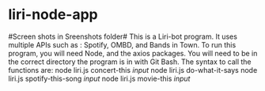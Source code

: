 # liri-node-app
#Screen shots in Sreenshots folder#
This is a Liri-bot program. It uses multiple APIs such as : Spotify, OMBD, and Bands in Town.
To run this program, you will need Node, and the axios packages.
You will need to be in the correct directory the program is in with Git Bash. 
The syntax to call the functions are:
node liri.js concert-this *input*
node liri.js do-what-it-says
node liri.js spotify-this-song *input*
node liri.js movie-this *input*
